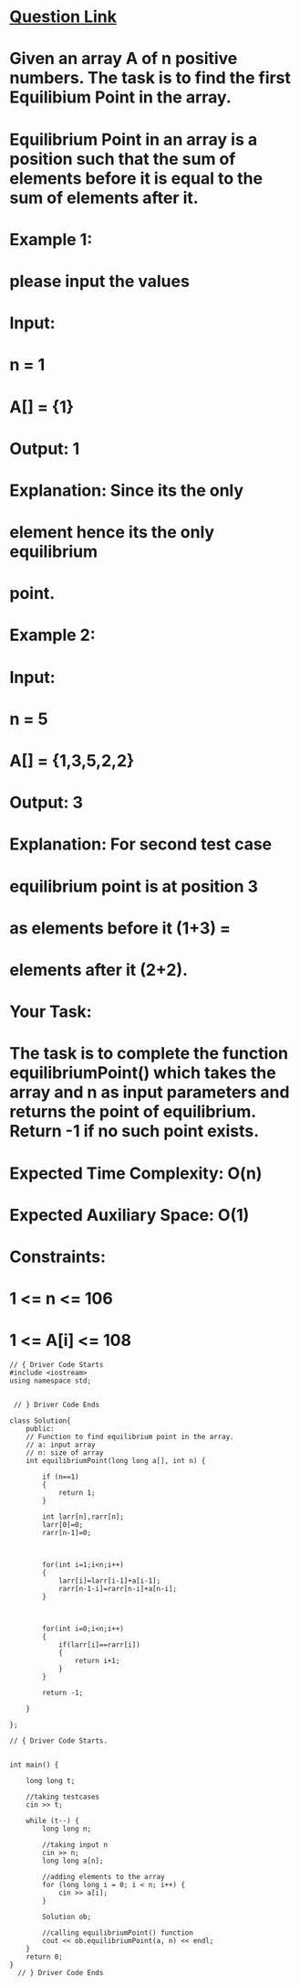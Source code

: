 # [Question Link](https://practice.geeksforgeeks.org/problems/equilibrium-point-1587115620/1/?track=amazon-arrays&batchId=192#)


# Given an array A of n positive numbers. The task is to find the first Equilibium Point in the array. 
# Equilibrium Point in an array is a position such that the sum of elements before it is equal to the sum of elements after it.

# Example 1:
# please input the values
# Input:
# n = 1
# A[] = {1}
# Output: 1
# Explanation: Since its the only 
# element hence its the only equilibrium 
# point. 
# Example 2:

# Input:
# n = 5
# A[] = {1,3,5,2,2}
# Output: 3
# Explanation: For second test case 
# equilibrium point is at position 3 
# as elements before it (1+3) = 
# elements after it (2+2).
 

# Your Task:
# The task is to complete the function equilibriumPoint() which takes the array and n as input parameters and returns the point of equilibrium. Return -1 if no such point exists.

# Expected Time Complexity: O(n)
# Expected Auxiliary Space: O(1)

# Constraints:
# 1 <= n <= 106
# 1 <= A[i] <= 108

```
// { Driver Code Starts
#include <iostream>
using namespace std;


 // } Driver Code Ends

class Solution{
    public:
    // Function to find equilibrium point in the array.
    // a: input array
    // n: size of array
    int equilibriumPoint(long long a[], int n) {
    
        if (n==1)
        {
            return 1;
        }
        
        int larr[n],rarr[n];
        larr[0]=0;
        rarr[n-1]=0;
        
        
        
        for(int i=1;i<n;i++)
        {
            larr[i]=larr[i-1]+a[i-1];
            rarr[n-1-i]=rarr[n-i]+a[n-i];
        }
        
        
        
        for(int i=0;i<n;i++)
        {
            if(larr[i]==rarr[i])
            {
                return i+1;
            }
        }
        
        return -1;
        
    }

};

// { Driver Code Starts.


int main() {

    long long t;
    
    //taking testcases
    cin >> t;

    while (t--) {
        long long n;
        
        //taking input n
        cin >> n;
        long long a[n];

        //adding elements to the array
        for (long long i = 0; i < n; i++) {
            cin >> a[i];
        }
        
        Solution ob;

        //calling equilibriumPoint() function
        cout << ob.equilibriumPoint(a, n) << endl;
    }
    return 0;
}
  // } Driver Code Ends
```